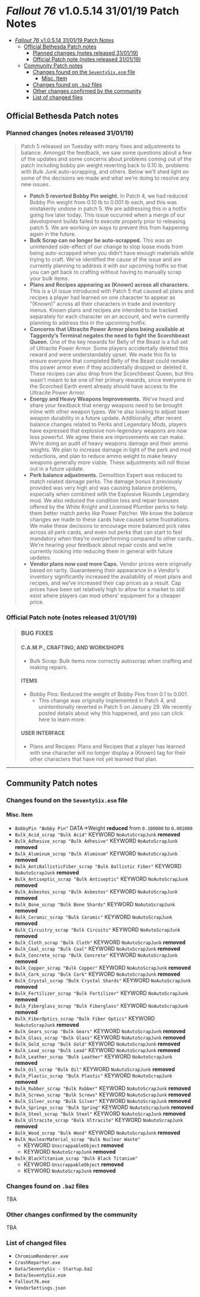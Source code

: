 # _Fallout 76_ v1.0.5.14 31/01/19 Patch Notes

- [_Fallout 76_ v1.0.5.14 31/01/19 Patch Notes](#_fallout-76_-v10514-310119-patch-notes)
  - [Official Bethesda Patch notes](#official-bethesda-patch-notes)
    - [Planned changes (notes released 31/01/19)](#planned-changes-notes-released-310119)
    - [Official Patch note (notes released 31/01/19)](#official-patch-note-notes-released-310119)
  - [Community Patch notes](#community-patch-notes)
    - [Changes found on the `SeventySix.esm` file](#changes-found-on-the-seventysixesm-file)
      - [Misc. Item](#misc-item)
    - [Changes found on `.ba2` files](#changes-found-on-ba2-files)
    - [Other changes confirmed by the community](#other-changes-confirmed-by-the-community)
    - [List of changed files](#list-of-changed-files)

## Official Bethesda Patch notes

### Planned changes (notes released 31/01/19)

> Patch 5 released on Tuesday with many fixes and adjustments to balance. Amongst the feedback, we saw some questions about a few of the updates and some concerns about problems coming out of the patch including bobby pin weight reverting back to 0.10 lb, problems with Bulk Junk auto-scrapping, and others. Below we’ll shed light on some of the decisions we made and what we’re doing to resolve any new issues.
>
> - **Patch 5 reverted Bobby Pin weight.** In Patch 4, we had reduced Bobby Pin weight from 0.10 lb to 0.001 lb each, and this was mistakenly undone in patch 5. We are addressing this in a hotfix going live later today. This issue occurred when a merge of our development builds failed to execute properly prior to releasing patch 5. We are working on ways to prevent this from happening again in the future.
> - **Bulk Scrap can no longer be auto-scrapped.** This was an unintended side-effect of our change to stop loose mods from being auto-scrapped when you didn’t have enough materials while trying to craft. We’ve identified the cause of the issue and are currently planning to address it with our upcoming hotfix so that you can get back to crafting without having to manually scrap your bulk items.
> - **Plans and Recipes appearing as (Known) across all characters.** This is a UI issue introduced with Patch 5 that caused all plans and recipes a player had learned on one character to appear as “(Known)” across all their characters in trade and inventory menus. Known plans and recipes are intended to be tracked separately for each character on an account, and we’re currently planning to address this in the upcoming hotfix.
> - **Concerns that Ultracite Power Armor plans being available at Taggerdy’s Terminal negates the need to fight the Scorchbeast Queen.** One of the key rewards for Belly of the Beast is a full set of Ultracite Power Armor. Some players accidentally deleted this reward and were understandably upset. We made this fix to ensure everyone that completed Belly of the Beast could remake this power armor even if they accidentally dropped or deleted it. These recipes can also drop from the Scorchbeast Queen, but this wasn’t meant to be one of her primary rewards, since everyone in the Scorched Earth event already should have access to the Ultracite Power Armor.
> - **Energy and Heavy Weapons Improvements.** We've heard and share your feedback that energy weapons need to be brought inline with other weapon types. We're also looking to adjust laser weapon durability in a future update. Additionally, after recent balance changes related to Perks and Legendary Mods, players have expressed that explosive non-legendary weapons are now less powerful. We agree there are improvements we can make. We’re doing an audit of heavy weapons damage and their ammo weights. We plan to increase damage in light of the perk and mod reductions, and plan to reduce ammo weight to make heavy weapons generally more viable. These adjustments will roll those out in a future update.
> - **Perk balance adjustments.** Demolition Expert was reduced to match related damage perks. The damage bonus it previously provided was very high and was causing balance problems, especially when combined with the Explosive Rounds Legendary mod. We also reduced the condition loss and repair bonuses offered by the White Knight and Licensed Plumber perks to help them better match perks like Power Patcher. We know the balance changes we made to these cards have caused some frustrations. We make these decisions to encourage more balanced pick rates across all perk cards, and even out perks that can start to feel mandatory when they’re overperforming compared to other cards. We’re hearing your feedback about repair costs and we’re currently looking into reducing them in general with future updates.
> - **Vendor plans now cost more Caps.** Vendor prices were originally based on rarity. Guaranteeing their appearance in a Vendor’s inventory significantly increased the availability of most plans and recipes, and we’ve increased their cap prices as a result. Cap prices have been set relatively high to allow for a market to still exist where players can mod others’ equipment for a cheaper price.

### Official Patch note (notes released 31/01/19)

> ### BUG FIXES
>
> #### C.A.M.P., CRAFTING, AND WORKSHOPS
>
> - Bulk Scrap: Bulk items now correctly autoscrap when crafting and making repairs.
>
> #### ITEMS
>
> - Bobby Pins: Reduced the weight of Bobby Pins from 0.1 to 0.001.
>   - This change was originally implemented in Patch 4, and unintentionally reverted in Patch 5 on January 29. We recently posted details about why this happened, and you can click here to learn more.
>
> #### USER INTERFACE
>
> - Plans and Recipes: Plans and Recipes that a player has learned with one character will no longer display a (Known) tag for their other characters that have not yet learned that plan.

---

## Community Patch notes

### Changes found on the `SeventySix.esm` file

#### Misc. Item

- `BobbyPin "Bobby Pin"` DATA->Weight **reduced** from `0.100000` to `0.001000`
- `Bulk_Acid_scrap "Bulk Acid"` KEYWORD `NoAutoScrapJunk` **removed**
- `Bulk_Adhesive_scrap "Bulk Adhesive"` KEYWORD `NoAutoScrapJunk` **removed**
- `Bulk_Aluminum_scrap "Bulk Aluminum"` KEYWORD `NoAutoScrapJunk` **removed**
- `Bulk_AntiBallisticFiber_scrap "Bulk Ballistic Fiber"` KEYWORD `NoAutoScrapJunk` **removed**
- `Bulk_Antiseptic_scrap "Bulk Antiseptic"` KEYWORD `NoAutoScrapJunk` **removed**
- `Bulk_Asbestos_scrap "Bulk Asbestos"` KEYWORD `NoAutoScrapJunk` **removed**
- `Bulk_Bone_scrap "Bulk Bone Shards"` KEYWORD `NoAutoScrapJunk` **removed**
- `Bulk_Ceramic_scrap "Bulk Ceramic"` KEYWORD `NoAutoScrapJunk` **removed**
- `Bulk_Circuitry_scrap "Bulk Circuits"` KEYWORD `NoAutoScrapJunk` **removed**
- `Bulk_Cloth_scrap "Bulk Cloth"` KEYWORD `NoAutoScrapJunk` **removed**
- `Bulk_Coal_scrap "Bulk Coal"` KEYWORD `NoAutoScrapJunk` **removed**
- `Bulk_Concrete_scrap "Bulk Concrete"` KEYWORD `NoAutoScrapJunk` **removed**
- `Bulk_Copper_scrap "Bulk Copper"` KEYWORD `NoAutoScrapJunk` **removed**
- `Bulk_Cork_scrap "Bulk Cork"` KEYWORD `NoAutoScrapJunk` **removed**
- `Bulk_Crystal_scrap "Bulk Crystal Shards"` KEYWORD `NoAutoScrapJunk` **removed**
- `Bulk_Fertilizer_scrap "Bulk Fertilizer"` KEYWORD `NoAutoScrapJunk` **removed**
- `Bulk_Fiberglass_scrap "Bulk Fiberglass"` KEYWORD `NoAutoScrapJunk` **removed**
- `Bulk_FiberOptics_scrap "Bulk Fiber Optics"` KEYWORD `NoAutoScrapJunk` **removed**
- `Bulk_Gears_scrap "Bulk Gears"` KEYWORD `NoAutoScrapJunk` **removed**
- `Bulk_Glass_scrap "Bulk Glass"` KEYWORD `NoAutoScrapJunk` **removed**
- `Bulk_Gold_scrap "Bulk Gold"` KEYWORD `NoAutoScrapJunk` **removed**
- `Bulk_Lead_scrap "Bulk Lead"` KEYWORD `NoAutoScrapJunk` **removed**
- `Bulk_Leather_scrap "Bulk Leather"` KEYWORD `NoAutoScrapJunk` **removed**
- `Bulk_Oil_scrap "Bulk Oil"` KEYWORD `NoAutoScrapJunk` **removed**
- `Bulk_Plastic_scrap "Bulk Plastic"` KEYWORD `NoAutoScrapJunk` **removed**
- `Bulk_Rubber_scrap "Bulk Rubber"` KEYWORD `NoAutoScrapJunk` **removed**
- `Bulk_Screws_scrap "Bulk Screws"` KEYWORD `NoAutoScrapJunk` **removed**
- `Bulk_Silver_scrap "Bulk Silver"` KEYWORD `NoAutoScrapJunk` **removed**
- `Bulk_Springs_scrap "Bulk Spring"` KEYWORD `NoAutoScrapJunk` **removed**
- `Bulk_Steel_scrap "Bulk Steel"` KEYWORD `NoAutoScrapJunk` **removed**
- `Bulk_Ultracite_scrap "Bulk Ultracite"` KEYWORD `NoAutoScrapJunk` **removed**
- `Bulk_Wood_scrap "Bulk Wood"` KEYWORD `NoAutoScrapJunk` **removed**
- `Bulk_NuclearMaterial_scrap "Bulk Nuclear Waste"`
  - KEYWORD `UnscrappableObject` **removed**
  - KEYWORD `NoAutoScrapJunk` **removed**
- `Bulk_BlackTitanium_scrap "Bulk Black Titanium"`
  - KEYWORD `UnscrappableObject` **removed**
  - KEYWORD `NoAutoScrapJunk` **removed**

### Changes found on `.ba2` files

TBA

### Other changes confirmed by the community

TBA

### List of changed files

- `ChromiumRenderer.exe`
- `CrashReporter.exe`
- `Data/SeventySix - Startup.ba2`
- `Data/SeventySix.esm`
- `Fallout76.exe`
- `VendorSettings.json`

